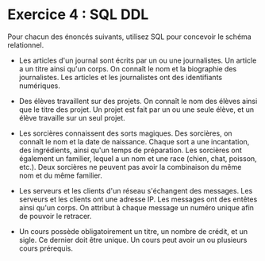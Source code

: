 # Exercice 4 : SQL DDL

Pour chacun des énoncés suivants, utilisez SQL pour concevoir le schéma
relationnel.

-   Les articles d'un journal sont écrits par un ou une journalistes. Un
    article a un titre ainsi qu'un corps. On connaît le nom et la
    biographie des journalistes. Les articles et les journalistes ont
    des identifiants numériques.

-   Des élèves travaillent sur des projets. On connaît le nom des élèves
    ainsi que le titre des projet. Un projet est fait par un ou une
    seule élève, et un élève travaille sur un seul projet.

-   Les sorcières connaissent des sorts magiques. Des sorcières, on
    connaît le nom et la date de naissance. Chaque sort a une
    incantation, des ingrédients, ainsi qu'un temps de préparation. Les
    sorcières ont également un familier, lequel a un nom et une race
    (chien, chat, poisson, etc.). Deux sorcières ne peuvent pas avoir la
    combinaison du même nom et du même familier.

-   Les serveurs et les clients d'un réseau s'échangent des messages.
    Les serveurs et les clients ont une adresse IP. Les messages ont des
    entêtes ainsi qu'un corps. On attribut à chaque message un numéro
    unique afin de pouvoir le retracer.

-   Un cours possède obligatoirement un titre, un nombre de crédit, et
    un sigle. Ce dernier doit être unique. Un cours peut avoir un ou
    plusieurs cours prérequis.
